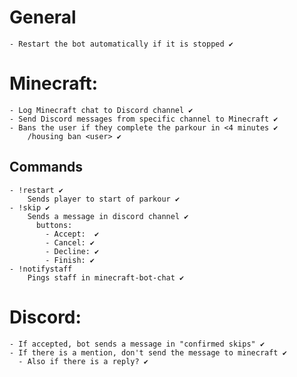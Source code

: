 <!-- https://www.markdownguide.org/cheat-sheet/ -->

# General
    - Restart the bot automatically if it is stopped ✔️

# Minecraft:
    - Log Minecraft chat to Discord channel ✔️
    - Send Discord messages from specific channel to Minecraft ✔️
    - Bans the user if they complete the parkour in <4 minutes ✔️
        /housing ban <user> ✔️
  ## Commands
    - !restart ✔️
        Sends player to start of parkour ✔️
    - !skip ✔️
        Sends a message in discord channel ✔️
          buttons: 
            - Accept:  ✔️
            - Cancel: ✔️
            - Decline: ✔️
            - Finish: ✔️
    - !notifystaff
        Pings staff in minecraft-bot-chat ✔️

# Discord:
    - If accepted, bot sends a message in "confirmed skips" ✔️
    - If there is a mention, don't send the message to minecraft ✔️
      - Also if there is a reply? ✔️
    
